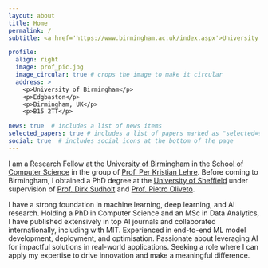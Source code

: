 ```yaml
---
layout: about
title: Home
permalink: /
subtitle: <a href='https://www.birmingham.ac.uk/index.aspx'>University of Birmingham.</a>

profile:
  align: right
  image: prof_pic.jpg
  image_circular: true # crops the image to make it circular
  address: >
    <p>University of Birmingham</p>
    <p>Edgbaston</p>
    <p>Birmingham, UK</p>
    <p>B15 2TT</p>

news: true  # includes a list of news items
selected_papers: true # includes a list of papers marked as "selected={true}"
social: true  # includes social icons at the bottom of the page
---
```


I am a Research Fellow at the [University of Birmingham](https://www.birmingham.ac.uk/index.aspx) in the [School of Computer Science](https://www.birmingham.ac.uk/schools/computer-science/index.aspx) in the group of [Prof. Per&nbsp;Kristian&nbsp;Lehre](https://www.cs.bham.ac.uk/~lehrepk/). Before coming to Birmingham, I obtained a PhD degree at the [University of Sheffield](https://www.sheffield.ac.uk/) under supervision of [Prof. Dirk Sudholt](https://www.fim.uni-passau.de/intelligent-systems/) and [Prof. Pietro Oliveto](http://staffwww.dcs.shef.ac.uk/people/P.Oliveto/index.html).

I have a strong foundation in machine learning, deep learning, and AI research. Holding a PhD in Computer Science and an MSc in Data Analytics, I have published extensively in top AI journals and collaborated internationally, including with MIT. Experienced in end-to-end ML model development, deployment, and optimisation. Passionate about leveraging AI for impactful solutions in real-world applications. Seeking a role where I can apply my expertise to drive innovation and make a meaningful difference.